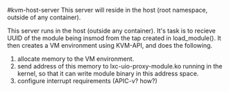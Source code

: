 #kvm-host-server
This server will reside in the host (root namespace, outside of any container).

This server runs in the host (outside any container). It's task is to recieve UUID of the module being insmod from the tap created in load_module().
It then creates a VM environment using KVM-API, and does the following.
1. allocate memory to the VM environment.
1. send address of this memory to lxc-uio-proxy-module.ko running in the kernel,
 so that it can write module binary in this address space.
1. configure interrupt requirements (APIC-v? how?)

